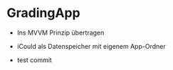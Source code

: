 # GradingApp

* Ins MVVM Prinzip übertragen

* iCould als Datenspeicher mit eigenem App-Ordner

* test commit
